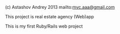 (c) Astashov Andrey 2013 mailto:mvc.aaa@gmail.com

This project is real estate agency (Web)app 

This is my first Ruby/Rails web project





